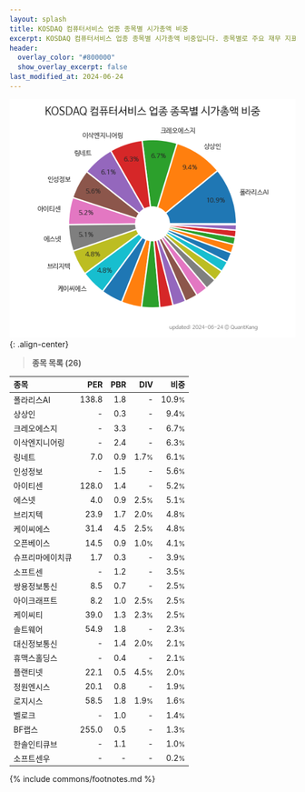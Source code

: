 ```yaml
---
layout: splash
title: KOSDAQ 컴퓨터서비스 업종 종목별 시가총액 비중
excerpt: KOSDAQ 컴퓨터서비스 업종 종목별 시가총액 비중입니다. 종목별로 주요 재무 지표를 함께 표시합니다.
header:
  overlay_color: "#800000"
  show_overlay_excerpt: false
last_modified_at: 2024-06-24
---
```



![KOSDAQ 컴퓨터서비스 업종 종목별 시가총액 비중](/stats/sector/images/kosdaq_업종_컴퓨터서비스_종목.png){: .align-center}


> **종목 목록 (26)**<a id="list"></a>

| **종목** | **PER** | **PBR** | **DIV** | **비중** |
| :------- | ------: | ------: | ------: | -------: |
| 폴라리스AI | 138.8 | 1.8 | - | 10.9<small>%</small> |
| 상상인 | - | 0.3 | - | 9.4<small>%</small> |
| 크레오에스지 | - | 3.3 | - | 6.7<small>%</small> |
| 이삭엔지니어링 | - | 2.4 | - | 6.3<small>%</small> |
| 링네트 | 7.0 | 0.9 | 1.7<small>%</small> | 6.1<small>%</small> |
| 인성정보 | - | 1.5 | - | 5.6<small>%</small> |
| 아이티센 | 128.0 | 1.4 | - | 5.2<small>%</small> |
| 에스넷 | 4.0 | 0.9 | 2.5<small>%</small> | 5.1<small>%</small> |
| 브리지텍 | 23.9 | 1.7 | 2.0<small>%</small> | 4.8<small>%</small> |
| 케이씨에스 | 31.4 | 4.5 | 2.5<small>%</small> | 4.8<small>%</small> |
| 오픈베이스 | 14.5 | 0.9 | 1.0<small>%</small> | 4.1<small>%</small> |
| 슈프리마에이치큐 | 1.7 | 0.3 | - | 3.9<small>%</small> |
| 소프트센 | - | 1.2 | - | 3.5<small>%</small> |
| 쌍용정보통신 | 8.5 | 0.7 | - | 2.5<small>%</small> |
| 아이크래프트 | 8.2 | 1.0 | 2.5<small>%</small> | 2.5<small>%</small> |
| 케이씨티 | 39.0 | 1.3 | 2.3<small>%</small> | 2.5<small>%</small> |
| 솔트웨어 | 54.9 | 1.8 | - | 2.3<small>%</small> |
| 대신정보통신 | - | 1.4 | 2.0<small>%</small> | 2.1<small>%</small> |
| 휴맥스홀딩스 | - | 0.4 | - | 2.1<small>%</small> |
| 플랜티넷 | 22.1 | 0.5 | 4.5<small>%</small> | 2.0<small>%</small> |
| 정원엔시스 | 20.1 | 0.8 | - | 1.9<small>%</small> |
| 로지시스 | 58.5 | 1.8 | 1.9<small>%</small> | 1.6<small>%</small> |
| 벨로크 | - | 1.0 | - | 1.4<small>%</small> |
| BF랩스 | 255.0 | 0.5 | - | 1.3<small>%</small> |
| 한솔인티큐브 | - | 1.1 | - | 1.0<small>%</small> |
| 소프트센우 | - | - | - | 0.2<small>%</small> |

{% include commons/footnotes.md %}